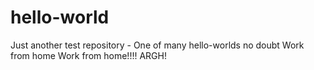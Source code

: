 # hello-world
Just another test repository - One of many hello-worlds no doubt
Work from home Work from home!!!! ARGH!
